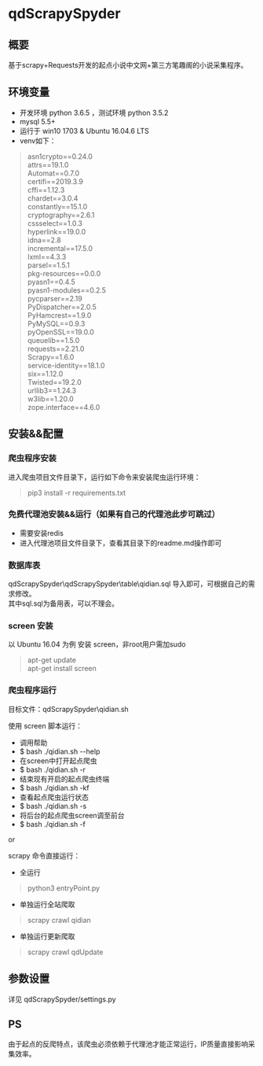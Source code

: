# qdScrapySpyder

## 概要
基于scrapy+Requests开发的起点小说中文网+第三方笔趣阁的小说采集程序。

## 环境变量
* 开发环境 python 3.6.5 ，测试环境 python 3.5.2
* mysql 5.5+
* 运行于 win10 1703 & Ubuntu 16.04.6 LTS
* venv如下：

> asn1crypto==0.24.0  
> attrs==19.1.0  
> Automat==0.7.0  
> certifi==2019.3.9  
> cffi==1.12.3  
> chardet==3.0.4  
> constantly==15.1.0  
> cryptography==2.6.1  
> cssselect==1.0.3  
> hyperlink==19.0.0  
> idna==2.8  
> incremental==17.5.0  
> lxml==4.3.3  
> parsel==1.5.1  
> pkg-resources==0.0.0  
> pyasn1==0.4.5  
> pyasn1-modules==0.2.5  
> pycparser==2.19  
> PyDispatcher==2.0.5  
> PyHamcrest==1.9.0  
> PyMySQL==0.9.3  
> pyOpenSSL==19.0.0  
> queuelib==1.5.0  
> requests==2.21.0  
> Scrapy==1.6.0  
> service-identity==18.1.0  
> six==1.12.0  
> Twisted==19.2.0  
> urllib3==1.24.3  
> w3lib==1.20.0  
> zope.interface==4.6.0  

## 安装&&配置

### 爬虫程序安装
进入爬虫项目文件目录下，运行如下命令来安装爬虫运行环境：
> pip3 install -r requirements.txt

### 免费代理池安装&&运行（如果有自己的代理池此步可跳过）
* 需要安装redis
* 进入代理池项目文件目录下，查看其目录下的readme.md操作即可

### 数据库表
qdScrapySpyder\qdScrapySpyder\table\qidian.sql 导入即可，可根据自己的需求修改。  
其中sql.sql为备用表，可以不理会。

### screen 安装
以 Ubuntu 16.04 为例
安装 screen，非root用户需加sudo
> apt-get update  
> apt-get install screen

### 爬虫程序运行
目标文件：qdScrapySpyder\qidian.sh  

使用 screen 脚本运行：
* 调用帮助
* $ bash ./qidian.sh --help
* 在screen中打开起点爬虫
* $ bash ./qidian.sh -r
* 结束现有开启的起点爬虫终端
* $ bash ./qidian.sh -kf
* 查看起点爬虫运行状态
* $ bash ./qidian.sh -s
* 将后台的起点爬虫screen调至前台
* $ bash ./qidian.sh -f

or

scrapy 命令直接运行：
* 全运行
> python3 entryPoint.py

* 单独运行全站爬取
> scrapy crawl qidian

* 单独运行更新爬取
> scrapy crawl qdUpdate

## 参数设置
详见 qdScrapySpyder/settings.py

## PS
由于起点的反爬特点，该爬虫必须依赖于代理池才能正常运行，IP质量直接影响采集效率。